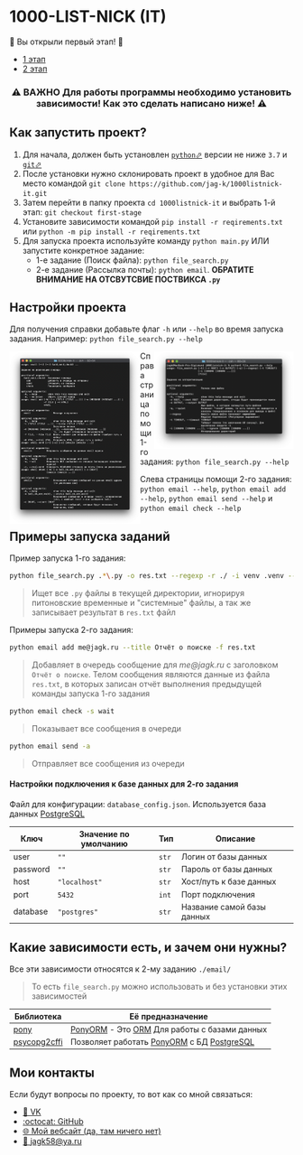 # 1000-LIST-NICK (IT)
🎉 Вы открыли первый этап! 🎉

 - [1 этап](https://github.com/jag-k/1000listnick-it/tree/first-stage)
 - [2 этап](https://github.com/jag-k/1000listnick-it/tree/second-stage)


<h3 align="center"> ⚠️ ВАЖНО Для работы программы необходимо установить зависимости! Как это сделать написано ниже! ⚠️  </h3>

## Как запустить проект? 
1. Для начала, должен быть установлен [`python`⬀](https://www.python.org/downloads/) версии не ниже `3.7` и [`git`⬀](https://git-scm.com/downloads)
1. После установки нужно склонировать проект в удобное для Вас место командой `git clone https://github.com/jag-k/1000listnick-it.git`
1. Затем перейти в папку проекта `cd 1000listnick-it` и выбрать 1-й этап: `git checkout first-stage`
1. Установите зависимости командой `pip install -r reqirements.txt` или `python -m pip install -r reqirements.txt` 
1. Для запуска проекта используйте команду  `python main.py` ИЛИ запустите конкретное задание:
    - 1-е задание (Поиск файла): `python file_search.py`
    - 2-e задание (Рассылка почты): `python email`. **ОБРАТИТЕ ВНИМАНИЕ НА ОТСВУТСВИЕ ПОСТВИКСА `.py`**

## Настройки проекта
Для получения справки добавьте флаг `-h` или `--help` во время запуска задания.
Например: `python file_search.py --help`

<img align="left" width="46%" src="https://github.com/jag-k/1000listnick-it/raw/first-stage/.github/help_page2.png"/>

<img align="right" width="49%" src="https://github.com/jag-k/1000listnick-it/raw/first-stage/.github/help_page.png"/>

Справа страница помощи 1-го задания: `python file_search.py --help`

Слева страницы помощи 2-го задания: `python email --help`, `python email add --help`, `python email send --help` и `python email check --help`


## Примеры запуска заданий
Пример запуска 1-го задания: 
```bash
python file_search.py .*\.py -o res.txt --regexp -r ./ -i venv .venv --ignore __pycache__
```
> Ищет все `.py` файлы в текущей директории, игнорируя питоновские временные и "системные" файлы, а так же записывает результат в `res.txt` файл


Примеры запуска 2-го задания:
```bash
python email add me@jagk.ru --title Отчёт о поиске -f res.txt
```
> Добавляет в очередь сообщение для _me@jagk.ru_ с заголовком `Отчёт о поиске`. Телом сообщения являются данные из файла `res.txt`, в которых записан отчёт выполнения предыдущей команды запуска 1-го задания

```bash
python email check -s wait
```
> Показывает все сообщения в очереди
 
```bash
python email send -a
```
> Отправляет все сообщения из очереди


#### Настройки подключения к базе данных для 2-го задания
Файл для конфигурации: `database_config.json`.
Используется база данных [PostgreSQL](https://www.postgresql.org)

Ключ     | Значение по умолчанию | Тип   | Описание
-------- | --------------------- | ----- | ---------------------------
user     | `""`                  | `str` | Логин от базы данных
password | `""`                  | `str` | Пароль от базы данных
host     | `"localhost"`         | `str` | Хост/путь к базе данных
port     | `5432`                | `int` | Порт подключения
database | `"postgres"`          | `str` | Название самой базы данных


## Какие зависимости есть, и зачем они нужны?
Все эти зависимости относятся к 2-му заданию `./email/`
> То есть `file_search.py` можно использовать и без установки этих зависимостей

Библиотека                                    | Её предназначение
--------------------------------------------- | -----------------
[pony](https://pypi.org/pony)                 | [PonyORM](https://ponyorm.org) - Это [ORM](https://ru.wikipedia.org/wiki/ORM) Для работы с базами данных
[psycopg2cffi](https://pypi.org/psycopg2cffi) | Позволяет работать [PonyORM](https://ponyorm.org) с БД [PostgreSQL](https://www.postgresql.org)

## Мои контакты
Если будут вопросы по проекту, то вот как со мной связаться: 
- [👥 VK](https://vk.com/jag_konon)
- [:octocat: GitHub](https://github.com/jag-k)
- [🌐 Мой вебсайт (да, там ничего нет)](https://jagk.ru)
- [📧 jagk58@ya.ru](mailto:jagk58@ya.ru)

